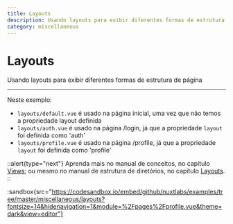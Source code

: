 ```yaml
---
title: Layouts
description: Usando layouts para exibir diferentes formas de estrutura de página
category: miscellaneous
---
```


# Layouts

Usando layouts para exibir diferentes formas de estrutura de página

---

Neste exemplo:

- `layouts/default.vue` é usado na página inicial, uma vez que não temos a propriedade layout definida
- `layouts/auth.vue` é usado na página /login, já que a propriedade `layout` foi definida como 'auth'
- `layouts/profile.vue` é usado na página /profile, já que a propriedade `layout` foi definida como 'profile'

::alert{type="next"}
Aprenda mais no manual de conceitos, no capítulo [Views](/docs/concepts/views); ou mesmo no manual de estrutura de diretórios, no capítulo [Layouts](/docs/directory-structure/layouts).
::

:sandbox{src="https://codesandbox.io/embed/github/nuxtlabs/examples/tree/master/miscellaneous/layouts?fontsize=14&hidenavigation=1&module=%2Fpages%2Fprofile.vue&theme=dark&view=editor"}

